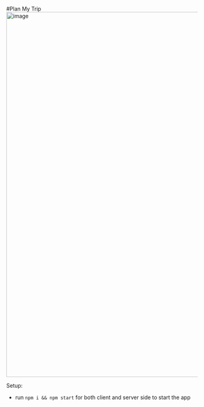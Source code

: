 #Plan My Trip
<img width="960" alt="image" src="https://user-images.githubusercontent.com/71789479/169705100-e8fc7b74-83f3-4a15-83a6-14e161ae9791.png">


Setup:
- run ```npm i && npm start``` for both client and server side to start the app
